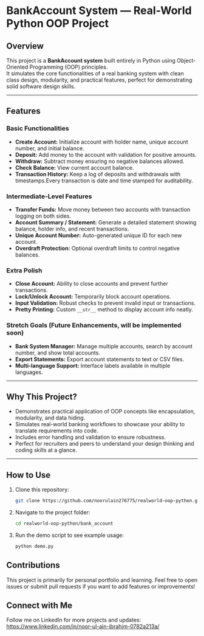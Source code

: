 # BankAccount System — Real-World Python OOP Project

## Overview

This project is a **BankAccount system** built entirely in Python using Object-Oriented Programming (OOP) principles.  
It simulates the core functionalities of a real banking system with clean class design, modularity, and practical features, perfect for demonstrating solid software design skills.

---

## Features

### Basic Functionalities
- **Create Account:** Initialize account with holder name, unique account number, and initial balance.
- **Deposit:** Add money to the account with validation for positive amounts.
- **Withdraw:** Subtract money ensuring no negative balances allowed.
- **Check Balance:** View current account balance.
- **Transaction History:** Keep a log of deposits and withdrawals with timestamps.Every transaction is date and time stamped for auditability.

### Intermediate-Level Features
- **Transfer Funds:** Move money between two accounts with transaction logging on both sides.
- **Account Summary / Statement:** Generate a detailed statement showing balance, holder info, and recent transactions.
- **Unique Account Number:** Auto-generated unique ID for each new account.
- **Overdraft Protection:** Optional overdraft limits to control negative balances.

### Extra Polish
- **Close Account:** Ability to close accounts and prevent further transactions.
- **Lock/Unlock Account:** Temporarily block account operations.
- **Input Validation:** Robust checks to prevent invalid input or transactions.
- **Pretty Printing:** Custom `__str__` method to display account info neatly.

### Stretch Goals (Future Enhancements, will be implemented soon)
- **Bank System Manager:** Manage multiple accounts, search by account number, and show total accounts.
- **Export Statements:** Export account statements to text or CSV files.
- **Multi-language Support:** Interface labels available in multiple languages.

---

## Why This Project?

- Demonstrates practical application of OOP concepts like encapsulation, modularity, and data hiding.
- Simulates real-world banking workflows to showcase your ability to translate requirements into code.
- Includes error handling and validation to ensure robustness.
- Perfect for recruiters and peers to understand your design thinking and coding skills at a glance.

---

## How to Use

1. Clone this repository:

   ```bash
   git clone https://github.com/noorulain276775/realworld-oop-python.git

2. Navigate to the project folder:

   ```bash
   cd realworld-oop-python/bank_account

3. Run the demo script to see example usage:

   ```bash
   python demo.py

## Contributions
This project is primarily for personal portfolio and learning.
Feel free to open issues or submit pull requests if you want to add features or improvements!

## Connect with Me
Follow me on LinkedIn for more projects and updates:
https://www.linkedin.com/in/noor-ul-ain-ibrahim-0782a213a/


